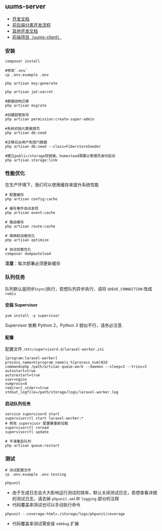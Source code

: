 ## uums-server
- [开发文档](./doc/readme.md)
- [前后端分离开发流程](https://git.whgxwl.com:10025/King.Li/document/blob/master/前后端分离开发流程.md)
- [其他开发文档](https://git.whgxwl.com:10025/King.Li/document/blob/master/README.md)
- [前端项目（uums-client）](https://git.whgxwl.com:10025/fs/uums-client)

### 安装
```shell
composer install

#修改`.env`
cp .env.example .env

php artisan key:generate

php artisan jwt:secret

#数据结构迁移
php artisan migrate

#创建超管账号
php artisan permission:create-super-admin

#系统初始化数据填充
php artisan db:seed

#迁移后台用户和部门数据
php artisan db:seed --class=FiberstoreSeeder

#建立public/storage软链接，homestead需要以管理员身份启动
php artisan storage:link
```

### 性能优化
在生产环境下，我们可以使用缓存来提升系统性能
```shell
# 配置缓存
php artisan config:cache

# 缓存事件自动发现
php artisan event:cache

# 路由缓存
php artisan route:cache

# 类映射加载优化
php artisan optimize

# 自动加载优化
composer dumpautoload
```
**注意**：每次部署必须更新缓存

### 队列任务

队列默认是同步(`sync`)执行，若想队列异步执行，请将 `QUEUE_CONNECTION` 改成 `redis`

#### 安装 Supervisor
```
yum install -y supervisor
```
Supervisor 依赖 Python 2，Python 3 貌似不行，请务必注意.

#### 配置
配置文件 `/etc/supervisord.d/laravel-worker.ini`
```
[program:laravel-worker]
process_name=%(program_name)s_%(process_num)02d
command=php /path/artisan queue:work --daemon --sleep=3 --tries=3
autostart=true
autorestart=true
user=nginx
numprocs=8
redirect_stderr=true
stdout_logfile=/path/storage/logs/laravel-worker.log
```

#### 启动队列任务
```
service supervisord start
supervisorctl start laravel-worker:*
# 修改 supervisor 配置要重新加载
supervisorctl reread
supervisorctl update

# 平滑重启队列 
php artisan queue:restart
```

### 测试
```
# 测试配置文件
cp .env.example .env.testing

phpunit
```
- 由于生成日志会大大影响运行测试的效率，默认关闭测试日志，若想查看详细的测试日志，请去掉 `phpunit.xml`中 `logging` 部分的注释
- 代码覆盖率测试也可以手动执行命令
```
phpunit --coverage-html=./storage/logs/phpunit/coverage
```
- 代码覆盖率测试需安装 `xdebug` 扩展
